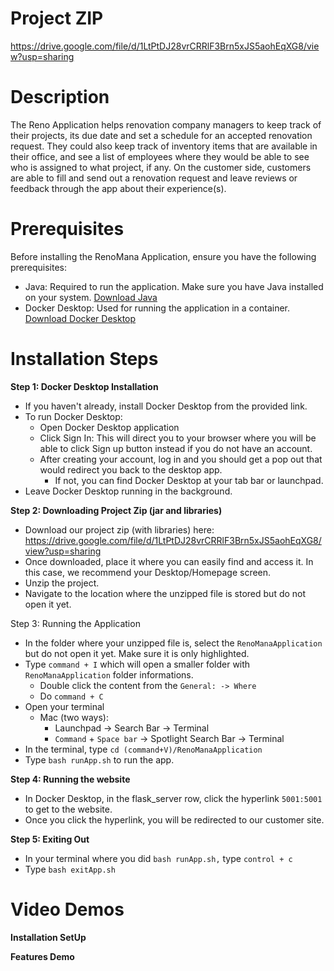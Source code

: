 # Project ZIP
https://drive.google.com/file/d/1LtPtDJ28vrCRRlF3Brn5xJS5aohEqXG8/view?usp=sharing

# Description
The Reno Application helps renovation company managers to keep track of their projects, its due date and set a schedule for an accepted renovation request. They could also keep track of inventory items that are available in their office, and see a list of employees where they would be able to see who is assigned to what project, if any. On the customer side, customers are able to fill and send out a renovation request and leave reviews or feedback through the app about their experience(s).

# Prerequisites
Before installing the RenoMana Application, ensure you have the following prerequisites:

- Java: Required to run the application. Make sure you have Java installed on your system. [Download Java](https://www.java.com/en/download/)
- Docker Desktop: Used for running the application in a container. [Download Docker Desktop](https://www.docker.com/products/docker-desktop/)

# Installation Steps

**Step 1: Docker Desktop Installation**

-  If you haven't already, install Docker Desktop from the provided link.
- To run Docker Desktop:
    - Open Docker Desktop application
    - Click Sign In: This will direct you to your browser where you will be able to click Sign up button instead if you do not have an account. 
    - After creating your account, log in and you should get a pop out that would redirect you back to the desktop app. 
        - If not, you can find Docker Desktop at your tab bar or launchpad.
- Leave Docker Desktop running in the background.


**Step 2: Downloading Project Zip (jar and libraries)**
- Download our project zip (with libraries) here: https://drive.google.com/file/d/1LtPtDJ28vrCRRlF3Brn5xJS5aohEqXG8/view?usp=sharing
- Once downloaded, place it where you can easily find and access it. In this case, we recommend your Desktop/Homepage screen. 
- Unzip the project.
- Navigate to the location where the unzipped file is stored but do not open it yet.

Step 3: Running the Application
- In the folder where your unzipped file is, select the `RenoManaApplication` but do not open it yet. Make sure it is only highlighted. 
- Type `command + I` which will open a smaller folder with `RenoManaApplication` folder informations.
    - Double click the content from the `General: -> Where` 
    - Do `command + C`
- Open your terminal
    - Mac (two ways):
        - Launchpad → Search Bar → Terminal
        - `Command` + `Space bar` → Spotlight Search Bar → Terminal
- In the terminal, type `cd (command+V)/RenoManaApplication` 
- Type `bash runApp.sh` to run the app.

**Step 4: Running the website**
- In Docker Desktop, in the flask_server row, click the hyperlink `5001:5001` to get to the website.
- Once you click the hyperlink, you will be redirected to our customer site. 

**Step 5: Exiting Out**
- In your terminal where you did `bash runApp.sh,` type `control + c`
- Type `bash exitApp.sh`





# Video Demos
**Installation SetUp**

**Features Demo**


